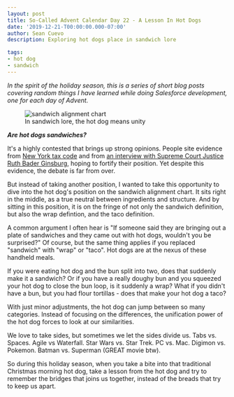 ```yaml
---
layout: post
title: So-Called Advent Calendar Day 22 - A Lesson In Hot Dogs
date: '2019-12-21-T00:00:00.000-07:00'
author: Sean Cuevo
description: Exploring hot dogs place in sandwich lore

tags:
- hot dog
- sandwich
---
```


*In the spirit of the holiday season, this is a series of short blog posts covering random things I have learned while doing Salesforce development, one for each day of Advent.*

<figure>
  <img src="{{site.url}}/assets/img/sandwich-alignment-chart.jpg" alt="sandwich alignment chart"/>
  <figcaption>In sandwich lore, the hot dog means unity</figcaption>
</figure>

***Are hot dogs sandwiches?***

It's a highly contested that brings up strong opinions. People site evidence from [New York tax code](https://www.tax.ny.gov/pubs_and_bulls/tg_bulletins/st/sandwiches.htm) and from [an interview with Supreme Court Justice Ruth Bader Ginsburg](https://www.cnn.com/2018/03/22/politics/ruth-bader-ginsburg-stephen-colbert-workout/index.html), hoping to fortify their position. Yet despite this evidence, the debate is far from over.

But instead of taking another position, I wanted to take this opportunity to dive into the hot dog's position on the sandwich alignment chart. It sits right in the middle, as a true neutral between ingredients and structure. And by sitting in this position, it is on the fringe of not only the sandwich definition, but also the wrap defintion, and the taco definition.

A common argument I often hear is "If someone said they are bringing out a plate of sandwiches and they came out with hot dogs, wouldn't you be surprised?" Of course, but the same thing applies if you replaced "sandwich" with "wrap" or "taco". Hot dogs are at the nexus of these handheld meals.

If you were eating hot dog and the bun split into two, does that suddenly make it a sandwich? Or if you have a really doughy bun and you squeezed your hot dog to close the bun loop, is it suddenly a wrap? What if you didn't have a bun, but you had flour tortillas - does that make your hot dog a taco?

With just minor adjustments, the hot dog can jump between so many categories. Instead of focusing on the differences, the unification power of the hot dog forces to look at our similarities.

We love to take sides, but sometimes we let the sides divide us. Tabs vs. Spaces. Agile vs Waterfall. Star Wars vs. Star Trek. PC vs. Mac. Digimon vs. Pokemon. Batman vs. Superman (GREAT movie btw).

So during this holiday season, when you take a bite into that traditional Christmas morning hot dog, take a lesson from the hot dog and try to remember the bridges that joins us together, instead of the breads that try to keep us apart.